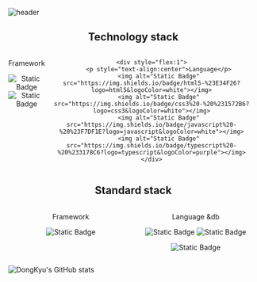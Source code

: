 ![header](https://capsule-render.vercel.app/api?type=shark&color=_hexcode&height=300&section=header&text=Welecome!&fontSize=70&fontColor=b21848)
<h2 style="text-align:center">Technology stack</h2>

<div style="display:flex;text-align:center">
    <div style="flex:1">
        <p style="text-align:center">Framework</p>
        <img alt="Static Badge" src="https://img.shields.io/badge/react%20-%20%2361DAFB?logo=react&logoColor=white"></img>
        <img alt="Static Badge" src="https://img.shields.io/badge/react%20native%20-%20%23B7178C?logo=react&logoColor=white"></img>
    </div>
   
    <div style="flex:1">
        <p style="text-align:center">Language</p>
        <img alt="Static Badge" src="https://img.shields.io/badge/html5-%23E34F26?logo=html5&logoColor=white"></img>
        <img alt="Static Badge" src="https://img.shields.io/badge/css3%20-%20%231572B6?logo=css3&logoColor=white"></img>
        <img alt="Static Badge" src="https://img.shields.io/badge/javascript%20-%20%23F7DF1E?logo=javascript&logoColor=white"></img>
        <img alt="Static Badge" src="https://img.shields.io/badge/typescript%20-%20%233178C6?logo=typescript&logoColor=purple"></img>
    </div>
</div>


<h2 style="text-align:center">Standard stack</h2>
<div  style="display:flex;text-align:center">
    <div style="flex:1">
        <p style="text-align:center">Framework</p>
<div>
<img alt="Static Badge" src="https://img.shields.io/badge/springboot%20-%236DB33F?logo=springboot&logoColor=white"></img>

</div>
</div>
<div style="flex:1;;justify-content:center;align-items:center">
<p style="text-align:center">Language &db</p>

<img alt="Static Badge" src="https://img.shields.io/badge/c-%23A8B9CC?logo=c&logoColor=white"></img>
<img alt="Static Badge" src="https://img.shields.io/badge/java%20-%236DB33F?logo=java&logoColor=white"></img>

<img alt="Static Badge" src="https://img.shields.io/badge/mysql%20-%20%234479A1?logo=mysql&logoColor=white"></img>

</div>
</div>


![DongKyu's GitHub stats](https://github-readme-stats.vercel.app/api?username=ldkstellar&theme=dark&show_icons=true)

